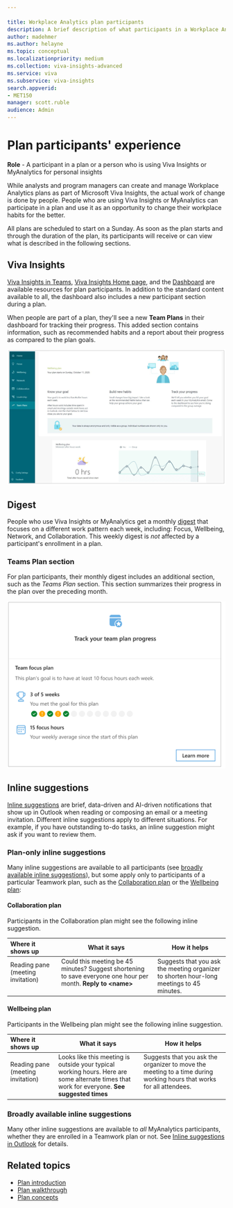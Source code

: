 ```yaml
---

title: Workplace Analytics plan participants
description: A brief description of what participants in a Workplace Analytics plan (MyAnalytics users) experience during the plan
author: madehmer
ms.author: helayne
ms.topic: conceptual
ms.localizationpriority: medium 
ms.collection: viva-insights-advanced 
ms.service: viva 
ms.subservice: viva-insights 
search.appverid: 
- MET150 
manager: scott.ruble
audience: Admin
---
```


# Plan participants' experience

**Role** - A participant in a plan or a person who is using Viva Insights or MyAnalytics for personal insights

While analysts and program managers can create and manage Workplace Analytics plans as part of Microsoft Viva Insights, the actual work of change is done by people. People who are using Viva Insights or MyAnalytics can participate in a plan and use it as an opportunity to change their workplace habits for the better.

All plans are scheduled to start on a Sunday. As soon as the plan starts and through the duration of the plan, its participants will receive or can view what is described in the following sections.

<!-- THIS IS TURNED OFF FOR NOW (MAY 2019)
## Welcome email

As a program manager schedules a plan, they can choose to let participants receive an automatically generated [welcome email](../Images/WpA/Tutorials/welcome-msg-prog-partic.png) from Workplace Analytics. This one-time email explains the details of the plan: its sponsor, its duration, and its targets -- the habits that participants are expected to work on.  
-->

## Viva Insights

[Viva Insights in Teams](../personal/teams/viva-insights-home.md), [Viva Insights Home page](../personal/use/home-web.md), and the [Dashboard](../personal/use/dashboard-2.md) are available resources for plan participants. In addition to the standard content available to all, the dashboard also includes a new participant section during a plan.

When people are part of a plan, they'll see a new **Team Plans** in their dashboard for tracking their progress. This added section contains information, such as recommended habits and a report about their progress as compared to the plan goals.

![Participant's dashboard.](../images/wpa/tutorials/plans-dashboard2.png)

## Digest

People who use Viva Insights or MyAnalytics get a monthly [digest](../personal/use/email-digest-2.md) that focuses on a different work pattern each week, including: Focus, Wellbeing, Network, and Collaboration. This weekly digest is _not_ affected by a participant's enrollment in a plan.

### Teams Plan section

For plan participants, their monthly digest includes an additional section, such as the _Teams Plan_ section. This section summarizes their progress in the plan over the preceding month.

![Track Teams plan progress.](../images/wpa/tutorials/track-team-progress.png)

## Inline suggestions

[Inline suggestions](../personal/Use/mya-notifications.md) are brief, data-driven and AI-driven notifications that show up in Outlook when reading or composing an email or a meeting invitation. Different inline suggestions apply to different situations. For example, if you have outstanding to-do tasks, an inline suggestion might ask if you want to review them.

### Plan-only inline suggestions

Many inline suggestions are available to all participants (see [broadly available inline suggestions](#broadly-available-inline-suggestions)), but some apply only to participants of a particular Teamwork plan, such as the [Collaboration plan](#collaboration-plan) or the [Wellbeing plan](#wellbeing-plan):

#### Collaboration plan

Participants in the Collaboration plan might see the following inline suggestion<!--s-->.

| Where it shows up  | What it says | How it helps  |
| :------ |-------|---------|
|Reading pane (meeting invitation) &nbsp; &nbsp; &nbsp; &nbsp; &nbsp; &nbsp; &nbsp; &nbsp; &nbsp; &nbsp; | Could this meeting be 45 minutes? Suggest shortening to save everyone one hour per month. **Reply to &lt;name&gt;** &nbsp; &nbsp; &nbsp; &nbsp; &nbsp; &nbsp; &nbsp; &nbsp; &nbsp; &nbsp; &nbsp; &nbsp; &nbsp; &nbsp; &nbsp; &nbsp; &nbsp; &nbsp; &nbsp; &nbsp; &nbsp; &nbsp; &nbsp;  | Suggests that you ask the meeting organizer to shorten hour-long meetings to 45 minutes. |
<!--
|Meeting compose	| Some attendees have a lot of meetings this week. Is everyone required? **Mark who’s optional** &nbsp; &nbsp; &nbsp; &nbsp; &nbsp; &nbsp; &nbsp; &nbsp; &nbsp; &nbsp; &nbsp;  | Suggests that you reconsider whether everyone is required in the meeting that you are organizing, in light of the high meeting load of your invitees. |
-->

#### Wellbeing plan

Participants in the Wellbeing plan might see the following inline suggestion.

| Where it shows up  | What it says | How it helps  |
| :------ |-------|---------|
|Reading pane (meeting invitation) &nbsp; &nbsp; &nbsp; &nbsp; &nbsp; &nbsp; &nbsp; &nbsp; &nbsp; &nbsp; &nbsp;  | Looks like this meeting is outside your typical working hours. Here are some alternate times that work for everyone. **See suggested times** &nbsp; | Suggests that you ask the organizer to move the meeting to a time during working hours that works for all attendees. &nbsp; &nbsp; &nbsp; &nbsp; &nbsp; &nbsp; &nbsp; &nbsp; &nbsp; &nbsp; &nbsp; &nbsp; &nbsp; &nbsp; &nbsp; &nbsp; &nbsp; &nbsp; &nbsp; &nbsp; &nbsp; &nbsp;  |

<!-- Verifying this wording and finding out when to publish the following (Focus plan) section: 

#### Focus plan

Participants in the Focus plan might see the following inline suggestion:

| Where it shows up  | What it says | How it helps  |
| :------ |-------|---------|
|Reading pane (meeting invitation) &nbsp; &nbsp; &nbsp; &nbsp; &nbsp; &nbsp; &nbsp; &nbsp; &nbsp; &nbsp; &nbsp;  | Looks like this meeting is outside your typical working hours. Here are some alternate times that work for everyone. **See suggested times** | Suggests that you ask the organizer to move the meeting to a time during working hours that works for all attendees. &nbsp; &nbsp; &nbsp; &nbsp; &nbsp; &nbsp; &nbsp; &nbsp; &nbsp; &nbsp; &nbsp; &nbsp; &nbsp; &nbsp; &nbsp; &nbsp; &nbsp; &nbsp; &nbsp; &nbsp; &nbsp; &nbsp;  |

-->  

### Broadly available inline suggestions

Many other inline suggestions are available to _all_ MyAnalytics participants, whether they are enrolled in a Teamwork plan or not. See [Inline suggestions in Outlook](../personal/use/mya-notifications.md) for details.

## Related topics

* [Plan introduction](solutionsv2-intro.md)  
* [Plan walkthrough](solutionsv2-task.md)
* [Plan concepts](solutionsv2-conceptual.md)


<!-- REPLACING THe FOLLOWING TABLES WITH LINKS TO THE COMPLETE LIST IN THE MYA TOPICS

#### Get more time to focus

| Where it shows up  | What it says | How it helps  |
| :------ |-------|---------|
|Reading pane (meeting invitation) &nbsp; &nbsp; &nbsp; &nbsp; &nbsp; &nbsp; &nbsp; &nbsp; &nbsp; &nbsp; &nbsp; &nbsp;  |Looks like you have a lot of meetings this/next week. Would you like to reserve some time for focused work? **See available times** &nbsp; &nbsp; &nbsp; &nbsp; &nbsp; &nbsp; &nbsp; &nbsp; &nbsp; &nbsp; &nbsp; &nbsp; &nbsp; &nbsp; &nbsp; &nbsp; &nbsp; &nbsp;  |Reminds you (the meeting attendee who has a heavy meeting load) to book time for focused work|
|Reading pane (meeting invitation) &nbsp; &nbsp; &nbsp; &nbsp; &nbsp; &nbsp; &nbsp; &nbsp;  |This meeting conflicts with your scheduled focus time. Do you want to move your focus block? **See available times** &nbsp; &nbsp; &nbsp; &nbsp; &nbsp; &nbsp; &nbsp; &nbsp; &nbsp; &nbsp; &nbsp;  |Helps you to protect your focus time block, by suggesting that you move a booked focus session to another time when a meeting request conflicts with it.|

#### Stay up-to-date with important relationships

| Where it shows up | What it says | How it helps |
| :------ |-------|---------|
| Reading pane (email) &nbsp; &nbsp; &nbsp; &nbsp; &nbsp; &nbsp; &nbsp; &nbsp; | You may have outstanding tasks for sender. Would you like to review now? **See my tasks**   &nbsp; &nbsp; &nbsp; &nbsp; &nbsp; &nbsp; | Reminds you that there might be outstanding task items for the sender. &nbsp; &nbsp; &nbsp; &nbsp; &nbsp; &nbsp; &nbsp; &nbsp; &nbsp; &nbsp; &nbsp; &nbsp; &nbsp; &nbsp; &nbsp; &nbsp; &nbsp; &nbsp; &nbsp;  &nbsp; &nbsp;  |

#### Reduce after-hours work and team impact

| Where it shows up  | What it says | How it helps |
| :------ |-------|---------|
|Email compose &nbsp; &nbsp;  &nbsp; &nbsp; &nbsp; &nbsp; &nbsp; &nbsp; &nbsp; &nbsp; &nbsp; &nbsp;  | There are some open times during your working hours to catch up on email. **Book time**  &nbsp;  &nbsp; &nbsp; &nbsp; &nbsp; &nbsp; | Suggests that you book time during the day to do email instead of catching up after hours.  &nbsp; &nbsp; &nbsp;  &nbsp;  |

#### Build better collaboration habits

| Where it shows up  | What it says | How it helps |
| :------ |-------|---------|
|Meeting compose &nbsp; &nbsp; &nbsp; &nbsp; &nbsp; &nbsp; &nbsp; &nbsp; &nbsp; &nbsp; &nbsp; &nbsp; &nbsp; &nbsp;  | Could this meeting be 45 minutes? Build in some buffer time and save attendees time. **Shorten meeting**  &nbsp; &nbsp; &nbsp; &nbsp; &nbsp; &nbsp;|Suggests that you shorten hour-long meetings to 45 minutes. &nbsp; &nbsp; &nbsp; &nbsp; &nbsp; &nbsp; &nbsp; &nbsp; &nbsp; &nbsp; &nbsp; &nbsp; &nbsp; &nbsp; &nbsp; &nbsp; &nbsp; &nbsp; &nbsp; &nbsp; &nbsp; &nbsp; &nbsp; &nbsp; &nbsp; &nbsp; &nbsp; &nbsp; &nbsp; &nbsp; &nbsp; &nbsp; &nbsp; &nbsp; &nbsp; &nbsp; &nbsp; &nbsp; &nbsp; &nbsp; &nbsp; |

-->
